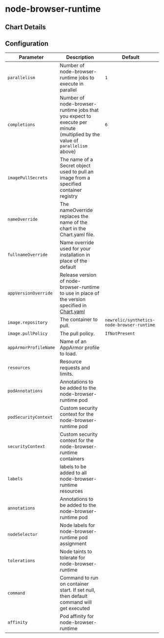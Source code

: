 # node-browser-runtime

## Chart Details

## Configuration

| Parameter             | Description                                                                                                                | Default                                    |
|-----------------------|----------------------------------------------------------------------------------------------------------------------------|--------------------------------------------|
| `parallelism`         | Number of node-browser-runtime jobs to execute in parallel                                                                 | `1`                                        |
| `completions`         | Number of node-browser-runtime jobs that you expect to execute per minute (multiplied by the value of `parallelism` above) | `6`                                        |
| `imagePullSecrets`    | The name of a Secret object used to pull an image from a specified container registry                                      |                                            |
| `nameOverride`        | The nameOverride replaces the name of the chart in the Chart.yaml file.                                                    |                                            |
| `fullnameOverride`    | Name override used for your installation in place of the default                                                           |                                            |
| `appVersionOverride`  | Release version of node-browser-runtime to use in place of the version specified in [Chart.yaml](Chart.yaml)               |                                            |
| `image.repository`    | The container to pull.                                                                                                     | `newrelic/synthetics-node-browser-runtime` |
| `image.pullPolicy`    | The pull policy.                                                                                                           | `IfNotPresent`                             |
| `appArmorProfileName` | Name of an AppArmor profile to load.                                                                                       |                                            |
| `resources`           | Resource requests and limits.                                                                                              |                                            |
| `podAnnotations`      | Annotations to be added to the node-browser-runtime pod                                                                    |                                            |
| `podSecurityContext`  | Custom security context for the node-browser-runtime pod                                                                   |                                            |
| `securityContext`     | Custom security context for the node-browser-runtime containers                                                            |                                            |
| `labels`              | labels to be added to all node-browser-runtime resources                                                                   |                                            |
| `annotations`         | Annotations to be added to the node-browser-runtime pod                                                                    |                                            |
| `nodeSelector`        | Node labels for node-browser-runtime pod assignment                                                                        |                                            |
| `tolerations`         | Node taints to tolerate for node-browser-runtime                                                                           |                                            |
| `command`             | Command to run on container start. If set null, then default command will get executed                                     |                                            |
| `affinity`            | Pod affinity for node-browser-runtime                                                                                      |                                            |
